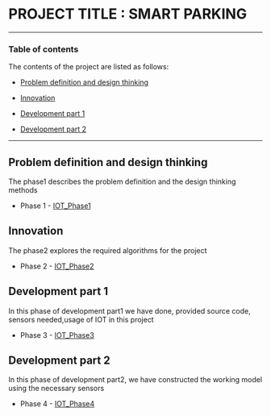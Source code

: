 # PROJECT TITLE : SMART PARKING 



---



### Table of contents

The contents of the project are listed as follows:



- [Problem definition and design thinking](#problem-definition-and-design-thinking)

- [Innovation](#innovation)

- [Development part 1](#development-part-1)

- [Development part 2](#development-part-2)



---



## Problem definition and design thinking

The phase1 describes the problem definition and the design thinking methods

- Phase 1 - [IOT_Phase1]( https://github.com/Rashath23/IOT-NaanMudhalvan/blob/main/IOT_Phase1.docx )



## Innovation

The phase2 explores the required algorithms for the project 

- Phase 2 - [IOT_Phase2]( https://github.com/Rashath23/IOT-NaanMudhalvan/blob/main/IOT_Phase2.pdf )



## Development part 1

In this phase of development part1 we have done, provided source code, sensors needed,usage of IOT in this project 

- Phase 3 - [IOT_Phase3]( https://github.com/Rashath23/IOT-NaanMudhalvan/blob/main/IOT_Phase3.docx )



## Development part 2
In this phase of development part2, we have constructed the working model using the necessary sensors 

- Phase 4 - [IOT_Phase4]( https://github.com/Rashath23/IOT-NaanMudhalvan/blob/main/IOT_Phase4.pdf )
